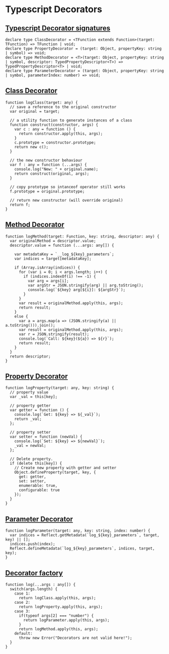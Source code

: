 # Typescript Decorators

## [Typescript Decorator signatures](http://blog.wolksoftware.com/decorators-reflection-javascript-typescript#decorators-in-typescript_1)

    declare type ClassDecorator = <TFunction extends Function>(target: TFunction) => TFunction | void;
    declare type PropertyDecorator = (target: Object, propertyKey: string | symbol) => void;
    declare type MethodDecorator = <T>(target: Object, propertyKey: string | symbol, descriptor: TypedPropertyDescriptor<T>) => TypedPropertyDescriptor<T> | void;
    declare type ParameterDecorator = (target: Object, propertyKey: string | symbol, parameterIndex: number) => void;

## [Class Decorator](http://blog.wolksoftware.com/decorators-metadata-reflection-in-typescript-from-novice-to-expert-part-ii#2-class-decorator_1)

    function logClass(target: any) {
      // save a reference to the original constructor
      var original = target;
    
      // a utility function to generate instances of a class
      function construct(constructor, args) {
        var c : any = function () {
          return constructor.apply(this, args);
        }
        c.prototype = constructor.prototype;
        return new c();
      }
    
      // the new constructor behaviour
      var f : any = function (...args) {
        console.log("New: " + original.name); 
        return construct(original, args);
      }
    
      // copy prototype so intanceof operator still works
      f.prototype = original.prototype;
    
      // return new constructor (will override original)
      return f;
    }

## [Method Decorator](http://blog.wolksoftware.com/decorators-metadata-reflection-in-typescript-from-novice-to-expert-part-3#1-parameter-decorators_1)
    
    function logMethod(target: Function, key: string, descriptor: any) {
      var originalMethod = descriptor.value;
      descriptor.value = function (...args: any[]) {
    
        var metadataKey = `__log_${key}_parameters`;
        var indices = target[metadataKey];
    
        if (Array.isArray(indices)) { 
          for (var i = 0; i < args.length; i++) { 
            if (indices.indexOf(i) !== -1) { 
              var arg = args[i];
              var argStr = JSON.stringify(arg) || arg.toString();
              console.log(`${key} arg[${i}]: ${argStr}`);
            }
          }
          var result = originalMethod.apply(this, args);
          return result;
        }
        else {
          var a = args.map(a => (JSON.stringify(a) || a.toString())).join();
          var result = originalMethod.apply(this, args);
          var r = JSON.stringify(result);
          console.log(`Call: ${key}(${a}) => ${r}`);
          return result;
        }
      }
      return descriptor;
    }

## [Property Decorator](http://blog.wolksoftware.com/decorators-metadata-reflection-in-typescript-from-novice-to-expert-part-ii#1-property-decorator_1)
    
    function logProperty(target: any, key: string) {
      // property value
      var _val = this[key];
    
      // property getter
      var getter = function () {
        console.log(`Get: ${key} => ${_val}`);
        return _val;
      };
    
      // property setter
      var setter = function (newVal) {
        console.log(`Set: ${key} => ${newVal}`);
        _val = newVal;
      };
    
      // Delete property.
      if (delete this[key]) {
        // Create new property with getter and setter
        Object.defineProperty(target, key, {
          get: getter,
          set: setter,
          enumerable: true,
          configurable: true
        });
      }
    }

## [Parameter Decorator](http://blog.wolksoftware.com/decorators-metadata-reflection-in-typescript-from-novice-to-expert-part-3#1-parameter-decorators_1)

    function logParameter(target: any, key: string, index: number) {
      var indices = Reflect.getMetadata(`log_${key}_parameters`, target, key) || [];
      indices.push(index); 
      Reflect.defineMetadata(`log_${key}_parameters`, indices, target, key);
    }

## [Decorator factory](http://blog.wolksoftware.com/decorators-metadata-reflection-in-typescript-from-novice-to-expert-part-3#2-decorator-factory_1)

    function log(...args : any[]) {
      switch(args.length) {
        case 1:
          return logClass.apply(this, args);
        case 2:
          return logProperty.apply(this, args);
        case 3:
          if(typeof args[2] === "number") {
            return logParameter.apply(this, args);
          }
          return logMethod.apply(this, args);
        default:
          throw new Error("Decorators are not valid here!");
      }
    }

